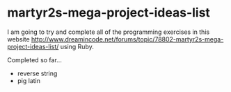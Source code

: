 martyr2s-mega-project-ideas-list
================================
I am going to try and complete all of the programming exercises in this website http://www.dreamincode.net/forums/topic/78802-martyr2s-mega-project-ideas-list/
using Ruby.

Completed so far...
- reverse string
- pig latin
